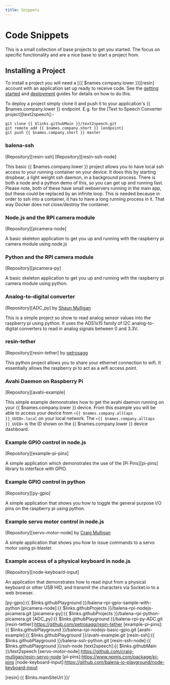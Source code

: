 ```yaml
---
title: Snippets
---
```


# Code Snippets

This is a small collection of base projects to get you started. The focus on specific functionality and are a nice base to start a project from.

## Installing a Project

To install a project you will need a [{{ $names.company.lower }}][resin] account with an
application set up ready to receive code. See the
[getting started][getting-started] and [deployment][deploy] guides for details
on how to do this.

To deploy a project simply clone it and push it to your application's {{ $names.company.lower }}
endpoint. E.g. for the [Text to Speech Converter project][text2speech]:-

```
git clone {{ $links.githubMain }}/text2speech.git
git remote add {{ $names.company.short }} [endpoint]
git push {{ $names.company.short }} master
```


### balena-ssh

[Repository][resin-ssh]
[Repository][resin-ssh-node]

This basic {{ $names.company.lower }} project allows you to have local ssh access to your running container on your device. It does this by starting dropbear, a light weight ssh daemon, in a background process. There is both a node and a python demo of this, so you can get up and running fast. Please note, both of these have small webservers running in the main app, but these could be replaced by an infinite loop. This is needed because in order to ssh into a container, it has to have a long running process in it. That way Docker does not close/destroy the container.

### Node.js and the RPI camera module
[Repository][picamera-node]

A basic skeleton application to get you up and running with the raspberry pi camera module using node.js

### Python and the RPI camera module
[Repository][picamera-py]

A basic skeleton application to get you up and running with the raspberry pi camera module using python.

### Analog-to-digital converter

[Repository][ADC_py] by [Shaun Mulligan][shaun-mulligan]

This is a simple project so show to read analog sensor values into the raspberry pi using python. It uses the ADS1x15 family of I2C analog-to-digital converters to read in analog signals between 0 and 3.3V.

### resin-tether

[Repository][resin-tether] by [petrosagg][petrosagg]

This python project allows you to share your ethernet connection to wifi. It essentially allows the raspberry pi to act as a wifi access point.

### Avahi Daemon on Raspberry Pi

[Repository][avahi-example]

This simple example demonstrates how to get the avahi daemon running on your {{ $names.company.lower }} device. From this example you will be able to access your device from `<{{ $names.company.allCaps }}_UUID>.local` on your local network. The `<{{ $names.company.allCaps }}_UUID>` is the ID shown on the {{ $names.company.lower }} device dashboard.

### Example GPIO control in node.js

[Repository][example-pi-pins]

A simple application which demonstrates the use of the [Pi Pins][pi-pins]
library to interface with GPIO.

### Example GPIO control in python

[Repository][py-gpio]

A simple application that shows you how to toggle the general purpose I/O pins on the raspberry pi using python.

### Example servo motor control in node.js

[Repository][servo-motor-node] by [Craig Mulligan][craig-mulligan]

A simple application that shows you how to issue commands to a servo motor using pi-blaster.

### Example access of a physical keyboard in node.js

[Repository][node-keyboard-input]

An application that demonstrates how to read input from a physical keyboard or other USB HID, and transmit the characters via Socket.io to a web browser.


<!-- ###Code Snippets Links -->

[py-gpio]:{{ $links.githubPlayground }}/balena-rpi-gpio-sample-with-python
[picamera-node]:{{ $links.githubProjects }}/balena-rpi-nodejs-picamera.git
[picamera-py]:{{ $links.githubProjects }}/balena-rpi-python-picamera.git
[ADC_py]:{{ $links.githubPlayground }}/balena-rpi-py-ADC.git
[resin-tether]:https://github.com/petrosagg/resin-tether
[example-pi-pins]:{{ $links.githubPlayground }}/balena-rpi-nodejs-basic-gpio.git
[avahi-example]:{{ $links.githubPlayground }}/avahi-example.git
[resin-ssh]:{{ $links.githubPlayground }}/balena-ssh-python.git
[resin-ssh-node]:{{ $links.githubPlayground }}/ssh-node
[text2speech]:{{ $links.githubMain }}/text2speech
[servo-motor-node]:https://github.com/craig-mulligan/resin-servo-node
[pi-pins]:https://www.npmjs.com/package/pi-pins
[node-keyboard-input]:https://github.com/balena-io-playground/node-keyboard-input

<!-- ###Team Github name links -->

[shaun-mulligan]:https://github.com/shaunmulligan
[craig-mulligan]:https://github.com/craig-mulligan
[aleksis]:https://github.com/abresas/
[lifeeth]:https://bitbucket.org/lifeeth/
[alex]:https://github.com/alexandrosm
[petrosagg]:https://github.com/petrosagg
[nghiant2710]:https://github.com/nghiant2710

[deploy]:/deployment/deployment
[getting-started]:/installing/gettingStarted
[resin]:{{ $links.mainSiteUrl }}/
